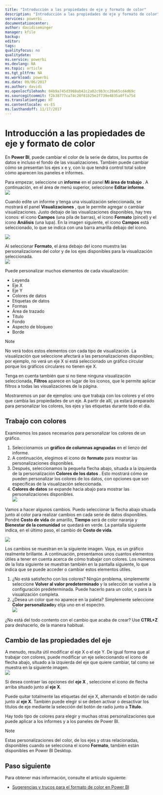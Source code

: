 ```yaml
---
title: "Introducción a las propiedades de eje y formato de color"
description: "Introducción a las propiedades de eje y formato de color"
services: powerbi
documentationcenter: 
author: davidiseminger
manager: kfile
backup: 
editor: 
tags: 
qualityfocus: no
qualitydate: 
ms.service: powerbi
ms.devlang: NA
ms.topic: article
ms.tgt_pltfrm: NA
ms.workload: powerbi
ms.date: 09/06/2017
ms.author: davidi
ms.openlocfilehash: 04b9a745d3969ab42c2a02c9b3cc28a65cd4d69c
ms.sourcegitcommit: f2b38777ca74c28f81b25e2f739e4835a0ffa75d
ms.translationtype: HT
ms.contentlocale: es-ES
ms.lasthandoff: 11/17/2017
---
```

# <a name="getting-started-with-color-formatting-and-axis-properties"></a>Introducción a las propiedades de eje y formato de color
En **Power BI**, puede cambiar el color de la serie de datos, los puntos de datos e incluso el fondo de las visualizaciones. También puede cambiar cómo se presentan los ejes x e y, con lo que tendrá control total sobre cómo aparecen los paneles e informes.

Para empezar, seleccione un **informe** en el panel **Mi área de trabajo** . A continuación, en el área de menú superior, seleccione **Editar informe**.  
![](media/service-getting-started-with-color-formatting-and-axis-properties/gettingstartedcolor_1a.png)

Cuando edite un informe y tenga una visualización seleccionada, se mostrará el panel **Visualizaciones** , que le permite agregar o cambiar visualizaciones. Justo debajo de las visualizaciones disponibles, hay tres iconos: el icono **Campos** (una pila de barras), el icono **Formato** (pincel) y el icono **Análisis** (una lupa). En la imagen siguiente, el icono **Campos** está seleccionado, lo que se indica con una barra amarilla debajo del icono.

![](media/service-getting-started-with-color-formatting-and-axis-properties/gettingstartedcolor_2a.png)

Al seleccionar **Formato**, el área debajo del icono muestra las personalizaciones del color y de los ejes disponibles para la visualización seleccionada.  
![](media/service-getting-started-with-color-formatting-and-axis-properties/gettingstartedcolor_3a.png)

Puede personalizar muchos elementos de cada visualización:

* Leyenda
* Eje X
* Eje Y
* Colores de datos
* Etiquetas de datos
* Formas
* Área de trazado
* Título
* Fondo
* Aspecto de bloqueo
* Borde

> [!NOTE]
>  
> No verá todos estos elementos con cada tipo de visualización. La visualización que seleccione afectará a las personalizaciones disponibles; por ejemplo, no verá un eje X si está seleccionado un gráfico circular porque los gráficos circulares no tienen eje X.
> 
> 

Tenga en cuenta también que si no tiene ninguna visualización seleccionada, **Filtros** aparece en lugar de los iconos, que le permite aplicar filtros a todas las visualizaciones de la página.

Mostraremos un par de ejemplos: uno que trabaja con los colores y el otro que cambia las propiedades de un eje. A partir de allí, ya estará preparado para personalizar los colores, los ejes y las etiquetas durante todo el día.

## <a name="working-with-colors"></a>Trabajo con colores
Examinemos los pasos necesarios para personalizar los colores de un gráfico.

1. Seleccionamos un **gráfico de columnas agrupadas** en el lienzo del informe.
2. A continuación, elegimos el icono de **formato** para mostrar las personalizaciones disponibles.
3. Después, seleccionamos la pequeña flecha abajo, situada a la izquierda de la personalización **Colores de los datos** . Esto mostrará cómo se pueden personalizar los colores de los datos, con opciones que son específicas de la visualización seleccionada.
4. **Colores de datos** se expande hacia abajo para mostrar las personalizaciones disponibles.  
   ![](media/service-getting-started-with-color-formatting-and-axis-properties/gettingstartedcolor_4a.png)

Vamos a hacer algunos cambios. Puedo seleccionar la flecha abajo situada junto al color para realizar cambios en cada serie de datos disponibles. Pondré **Costo de vida** de amarillo, **Tiempo** será de color naranja y **Bienestar de la comunidad** se quedará en verde. La pantalla siguiente indica, en el último paso, el cambio de **Costo de vida**.  

![](media/service-getting-started-with-color-formatting-and-axis-properties/gettingstartedcolor_5a.png)

Los cambios se muestran en la siguiente imagen. Vaya, es un gráfico realmente brillante. A continuación, presentamos unos cuantos elementos útiles a tener en cuenta acerca de cómo trabajar con colores. Los números de la lista siguiente se muestran también en la pantalla siguiente, lo que indica que se puede acceder o cambiar estos elementos útiles.

1. ¿No está satisfecho con los colores? Ningún problema, simplemente seleccione **Volver al valor predeterminado** y la selección se vuelve a la configuración predeterminada. Puede hacerlo para un color, o para la visualización completa.
2. ¿Desea un color que no aparece en la paleta? Simplemente seleccione **Color personalizado**y elija uno en el espectro.  
   ![](media/service-getting-started-with-color-formatting-and-axis-properties/gettingstartedcolor_6a.png)

¿No está del todo contento con el cambio que acaba de crear? Use **CTRL+Z** para deshacerlo, de la manera habitual.

## <a name="changing-axis-properties"></a>Cambio de las propiedades del eje
A menudo, resulta útil modificar el eje X o el eje Y. De igual forma que al trabajar con colores, puede modificar un eje seleccionando el icono de flecha abajo, situado a la izquierda del eje que quiere cambiar, tal como se muestra en la siguiente imagen.  
![](media/service-getting-started-with-color-formatting-and-axis-properties/gettingstartedcolor_7a.png)

Si desea contraer las opciones del **eje X** , seleccione el icono de flecha arriba situado junto al **eje X**.

Puede quitar totalmente las etiquetas del eje X, alternando el botón de radio junto al **eje X**. También puede elegir si se deben activar o desactivar los títulos de eje mediante la selección del botón de radio junto a **Título**.  

Hay todo tipo de colores para elegir y muchas otras personalizaciones que puede aplicar a los informes y a los paneles de Power BI.

> [!NOTE]
>  
> Estas personalizaciones del color, de los ejes y otras relacionadas, disponibles cuando se selecciona el icono **Formato**, también están disponibles en Power BI Desktop.
> 
> 

## <a name="next-step"></a>Paso siguiente
Para obtener más información, consulte el artículo siguiente:  

* [Sugerencias y trucos para el formato de color en Power BI](service-tips-and-tricks-for-color-formatting.md)  

